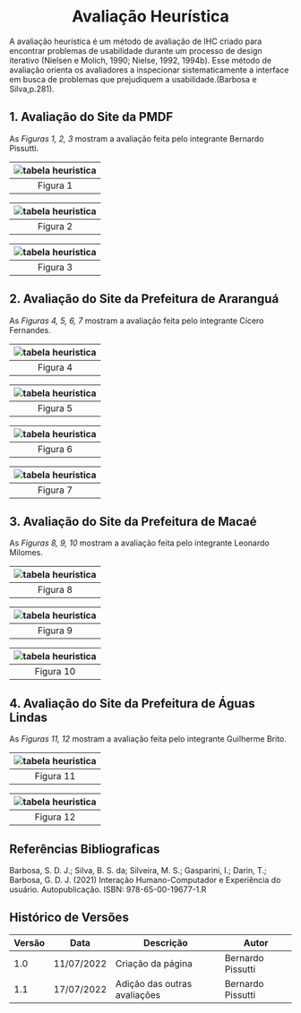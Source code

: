 # <center> Avaliação Heurística 
A avaliação heurística é um método de avaliação de IHC criado para encontrar problemas de usabilidade durante um
processo de design iterativo (Nielsen e Molich, 1990; Nielse, 1992, 1994b). Esse método de avaliação orienta os 
avaliadores a inspecionar sistematicamente a interface em busca de problemas que prejudiquem a usabilidade.(Barbosa e Silva,p.281).

## 1. Avaliação do Site da PMDF
As _Figuras 1, 2, 3_ mostram a avaliação feita pelo integrante Bernardo Pissutti.

|![tabela heuristica](../_media/avaliacoes/avaliacaopmdf01.png)|
|:-----------------------------------------------:|
|                    Figura 1                     |

| ![tabela heuristica](../_media/avaliacoes/avaliacaopmdf02.png) |
|:-------------------------------------------------:|
|                     Figura 2                      |

| ![tabela heuristica](../_media/avaliacoes/avaliacaopmdf03.png)|
|:-------------------------------------------------:|
|                     Figura 3                      |


## 2. Avaliação do Site da Prefeitura de Araranguá
As _Figuras 4, 5, 6, 7_ mostram a avaliação feita pelo integrante Cícero Fernandes.

| ![tabela heuristica](../_media/avaliacoes/avaliacao_ararangua1.png) |
|:-----------------------------------------------------------:|
|                          Figura 4                           |

| ![tabela heuristica](../_media/avaliacoes/avaliacao_ararangua2.png) |
|:----------------------------------------------------------------------:|
|                                Figura 5                                |

| ![tabela heuristica](../_media/avaliacoes/avaliacao_ararangua3.png) |
|:-----------------------------------------------------------:|
|                          Figura 6                           |

| ![tabela heuristica](../_media/avaliacoes/avaliacao_ararangua4.png) |
|:-----------------------------------------------------------:|
|                          Figura 7                           |

## 3. Avaliação do Site da Prefeitura de Macaé
As _Figuras 8, 9, 10_ mostram a avaliação feita pelo integrante Leonardo Milomes.

| ![tabela heuristica](../_media/avaliacoes/avaliacao_macae1.png) |
|:-------------------------------------------------------:|
|                        Figura 8                         |

| ![tabela heuristica](../_media/avaliacoes/avaliacao_macae2.png) |
|:-------------------------------------------------------:|
|                        Figura 9                         |

| ![tabela heuristica](../_media/avaliacoes/avaliacao_macae3.png) |
|:---------------------------------------------------------------:|
|                            Figura 10                            |

## 4. Avaliação do Site da Prefeitura de Águas Lindas
As _Figuras 11, 12_ mostram a avaliação feita pelo integrante Guilherme Brito.

| ![tabela heuristica](../_media/avaliacoes/avaliacao_aguaslindas1.png) |
|:---------------------------------------------------------------------:|
|                               Figura 11                               |

| ![tabela heuristica](../_media/avaliacoes/avaliacao_aguaslindas2.png) |
|:---------------------------------------------------------------------:|
|                               Figura 12                               |

## Referências Bibliograficas
Barbosa, S. D. J.; Silva, B. S. da; Silveira, M. S.; Gasparini, I.; Darin, T.; Barbosa, G. D. J. (2021)
Interação Humano-Computador e Experiência do usuário. Autopublicação. ISBN: 978-65-00-19677-1.R

## Histórico de Versões

| Versão | Data       | Descrição                    | Autor             |
|--------|------------|------------------------------|-------------------|
| 1.0    | 11/07/2022 | Criação da página            | Bernardo Pissutti |
| 1.1    | 17/07/2022 | Adição das outras avaliações | Bernardo Pissutti |
